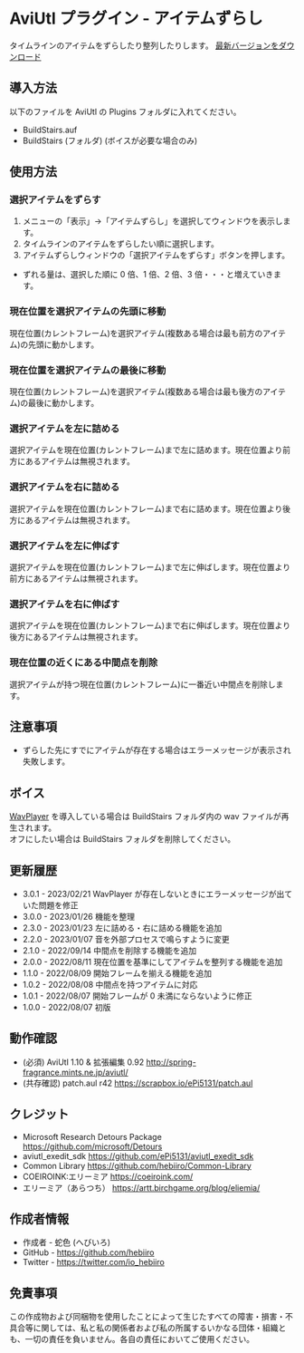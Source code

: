﻿# AviUtl プラグイン - アイテムずらし

タイムラインのアイテムをずらしたり整列したりします。
[最新バージョンをダウンロード](../../releases/latest/)

## 導入方法

以下のファイルを AviUtl の Plugins フォルダに入れてください。
* BuildStairs.auf
* BuildStairs (フォルダ) (ボイスが必要な場合のみ)

## 使用方法

### 選択アイテムをずらす

1. メニューの「表示」->「アイテムずらし」を選択してウィンドウを表示します。
1. タイムラインのアイテムをずらしたい順に選択します。
1. アイテムずらしウィンドウの「選択アイテムをずらす」ボタンを押します。

* ずれる量は、選択した順に 0 倍、1 倍、2 倍、3 倍・・・と増えていきます。

### 現在位置を選択アイテムの先頭に移動

現在位置(カレントフレーム)を選択アイテム(複数ある場合は最も前方のアイテム)の先頭に動かします。

### 現在位置を選択アイテムの最後に移動

現在位置(カレントフレーム)を選択アイテム(複数ある場合は最も後方のアイテム)の最後に動かします。

### 選択アイテムを左に詰める

選択アイテムを現在位置(カレントフレーム)まで左に詰めます。現在位置より前方にあるアイテムは無視されます。

### 選択アイテムを右に詰める

選択アイテムを現在位置(カレントフレーム)まで右に詰めます。現在位置より後方にあるアイテムは無視されます。

### 選択アイテムを左に伸ばす

選択アイテムを現在位置(カレントフレーム)まで左に伸ばします。現在位置より前方にあるアイテムは無視されます。

### 選択アイテムを右に伸ばす

選択アイテムを現在位置(カレントフレーム)まで右に伸ばします。現在位置より後方にあるアイテムは無視されます。

### 現在位置の近くにある中間点を削除

選択アイテムが持つ現在位置(カレントフレーム)に一番近い中間点を削除します。

## 注意事項

* ずらした先にすでにアイテムが存在する場合はエラーメッセージが表示され失敗します。

## ボイス

[WavPlayer](../../../WavPlayer/) を導入している場合は BuildStairs フォルダ内の wav ファイルが再生されます。<br>
オフにしたい場合は BuildStairs フォルダを削除してください。

## 更新履歴

* 3.0.1 - 2023/02/21 WavPlayer が存在しないときにエラーメッセージが出ていた問題を修正
* 3.0.0 - 2023/01/26 機能を整理
* 2.3.0 - 2023/01/23 左に詰める・右に詰める機能を追加
* 2.2.0 - 2023/01/07 音を外部プロセスで鳴らすように変更
* 2.1.0 - 2022/09/14 中間点を削除する機能を追加
* 2.0.0 - 2022/08/11 現在位置を基準にしてアイテムを整列する機能を追加
* 1.1.0 - 2022/08/09 開始フレームを揃える機能を追加
* 1.0.2 - 2022/08/08 中間点を持つアイテムに対応
* 1.0.1 - 2022/08/07 開始フレームが 0 未満にならないように修正
* 1.0.0 - 2022/08/07 初版

## 動作確認

* (必須) AviUtl 1.10 & 拡張編集 0.92 http://spring-fragrance.mints.ne.jp/aviutl/
* (共存確認) patch.aul r42 https://scrapbox.io/ePi5131/patch.aul

## クレジット

* Microsoft Research Detours Package https://github.com/microsoft/Detours
* aviutl_exedit_sdk https://github.com/ePi5131/aviutl_exedit_sdk
* Common Library https://github.com/hebiiro/Common-Library
* COEIROINK:エリーミア https://coeiroink.com/
* エリーミア（あらつち） https://artt.birchgame.org/blog/eliemia/

## 作成者情報
 
* 作成者 - 蛇色 (へびいろ)
* GitHub - https://github.com/hebiiro
* Twitter - https://twitter.com/io_hebiiro

## 免責事項

この作成物および同梱物を使用したことによって生じたすべての障害・損害・不具合等に関しては、私と私の関係者および私の所属するいかなる団体・組織とも、一切の責任を負いません。各自の責任においてご使用ください。
